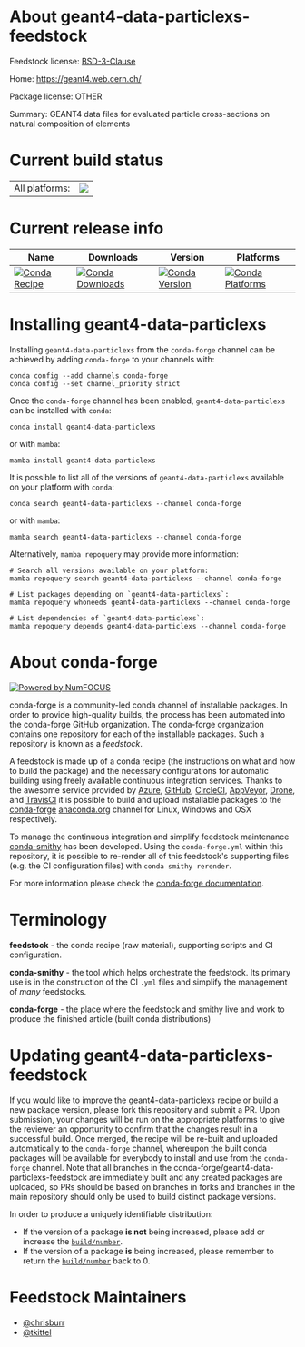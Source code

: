 About geant4-data-particlexs-feedstock
======================================

Feedstock license: [BSD-3-Clause](https://github.com/conda-forge/geant4-data-particlexs-feedstock/blob/main/LICENSE.txt)

Home: https://geant4.web.cern.ch/

Package license: OTHER

Summary: GEANT4 data files for evaluated particle cross-sections on natural composition of elements

Current build status
====================


<table><tr><td>All platforms:</td>
    <td>
      <a href="https://dev.azure.com/conda-forge/feedstock-builds/_build/latest?definitionId=6497&branchName=main">
        <img src="https://dev.azure.com/conda-forge/feedstock-builds/_apis/build/status/geant4-data-particlexs-feedstock?branchName=main">
      </a>
    </td>
  </tr>
</table>

Current release info
====================

| Name | Downloads | Version | Platforms |
| --- | --- | --- | --- |
| [![Conda Recipe](https://img.shields.io/badge/recipe-geant4--data--particlexs-green.svg)](https://anaconda.org/conda-forge/geant4-data-particlexs) | [![Conda Downloads](https://img.shields.io/conda/dn/conda-forge/geant4-data-particlexs.svg)](https://anaconda.org/conda-forge/geant4-data-particlexs) | [![Conda Version](https://img.shields.io/conda/vn/conda-forge/geant4-data-particlexs.svg)](https://anaconda.org/conda-forge/geant4-data-particlexs) | [![Conda Platforms](https://img.shields.io/conda/pn/conda-forge/geant4-data-particlexs.svg)](https://anaconda.org/conda-forge/geant4-data-particlexs) |

Installing geant4-data-particlexs
=================================

Installing `geant4-data-particlexs` from the `conda-forge` channel can be achieved by adding `conda-forge` to your channels with:

```
conda config --add channels conda-forge
conda config --set channel_priority strict
```

Once the `conda-forge` channel has been enabled, `geant4-data-particlexs` can be installed with `conda`:

```
conda install geant4-data-particlexs
```

or with `mamba`:

```
mamba install geant4-data-particlexs
```

It is possible to list all of the versions of `geant4-data-particlexs` available on your platform with `conda`:

```
conda search geant4-data-particlexs --channel conda-forge
```

or with `mamba`:

```
mamba search geant4-data-particlexs --channel conda-forge
```

Alternatively, `mamba repoquery` may provide more information:

```
# Search all versions available on your platform:
mamba repoquery search geant4-data-particlexs --channel conda-forge

# List packages depending on `geant4-data-particlexs`:
mamba repoquery whoneeds geant4-data-particlexs --channel conda-forge

# List dependencies of `geant4-data-particlexs`:
mamba repoquery depends geant4-data-particlexs --channel conda-forge
```


About conda-forge
=================

[![Powered by
NumFOCUS](https://img.shields.io/badge/powered%20by-NumFOCUS-orange.svg?style=flat&colorA=E1523D&colorB=007D8A)](https://numfocus.org)

conda-forge is a community-led conda channel of installable packages.
In order to provide high-quality builds, the process has been automated into the
conda-forge GitHub organization. The conda-forge organization contains one repository
for each of the installable packages. Such a repository is known as a *feedstock*.

A feedstock is made up of a conda recipe (the instructions on what and how to build
the package) and the necessary configurations for automatic building using freely
available continuous integration services. Thanks to the awesome service provided by
[Azure](https://azure.microsoft.com/en-us/services/devops/), [GitHub](https://github.com/),
[CircleCI](https://circleci.com/), [AppVeyor](https://www.appveyor.com/),
[Drone](https://cloud.drone.io/welcome), and [TravisCI](https://travis-ci.com/)
it is possible to build and upload installable packages to the
[conda-forge](https://anaconda.org/conda-forge) [anaconda.org](https://anaconda.org/)
channel for Linux, Windows and OSX respectively.

To manage the continuous integration and simplify feedstock maintenance
[conda-smithy](https://github.com/conda-forge/conda-smithy) has been developed.
Using the ``conda-forge.yml`` within this repository, it is possible to re-render all of
this feedstock's supporting files (e.g. the CI configuration files) with ``conda smithy rerender``.

For more information please check the [conda-forge documentation](https://conda-forge.org/docs/).

Terminology
===========

**feedstock** - the conda recipe (raw material), supporting scripts and CI configuration.

**conda-smithy** - the tool which helps orchestrate the feedstock.
                   Its primary use is in the construction of the CI ``.yml`` files
                   and simplify the management of *many* feedstocks.

**conda-forge** - the place where the feedstock and smithy live and work to
                  produce the finished article (built conda distributions)


Updating geant4-data-particlexs-feedstock
=========================================

If you would like to improve the geant4-data-particlexs recipe or build a new
package version, please fork this repository and submit a PR. Upon submission,
your changes will be run on the appropriate platforms to give the reviewer an
opportunity to confirm that the changes result in a successful build. Once
merged, the recipe will be re-built and uploaded automatically to the
`conda-forge` channel, whereupon the built conda packages will be available for
everybody to install and use from the `conda-forge` channel.
Note that all branches in the conda-forge/geant4-data-particlexs-feedstock are
immediately built and any created packages are uploaded, so PRs should be based
on branches in forks and branches in the main repository should only be used to
build distinct package versions.

In order to produce a uniquely identifiable distribution:
 * If the version of a package **is not** being increased, please add or increase
   the [``build/number``](https://docs.conda.io/projects/conda-build/en/latest/resources/define-metadata.html#build-number-and-string).
 * If the version of a package **is** being increased, please remember to return
   the [``build/number``](https://docs.conda.io/projects/conda-build/en/latest/resources/define-metadata.html#build-number-and-string)
   back to 0.

Feedstock Maintainers
=====================

* [@chrisburr](https://github.com/chrisburr/)
* [@tkittel](https://github.com/tkittel/)

